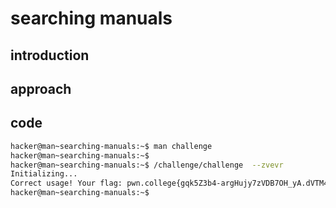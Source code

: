 # searching manuals

## introduction

## approach

## code
```bash
hacker@man~searching-manuals:~$ man challenge
hacker@man~searching-manuals:~$
hacker@man~searching-manuals:~$ /challenge/challenge  --zvevr
Initializing...
Correct usage! Your flag: pwn.college{gqk5Z3b4-argHujy7zVDB7OH_yA.dVTM4QDLzgTN0czW}
hacker@man~searching-manuals:~$
```
